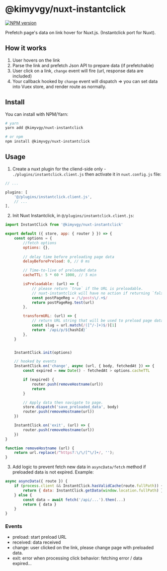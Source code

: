 # @kimyvgy/nuxt-instantclick
[![NPM version](https://img.shields.io/npm/v/@kimyvgy/nuxt-instantclick.svg)](https://www.npmjs.com/package/@kimyvgy/nuxt-instantclick)

Prefetch page's data on link hover for Nuxt.js. (Instantclick port for Nuxt).

## How it works

1. User hovers on the link
2. Parse the link and prefetch Json API to prepare data (if prefetchable)
3. User click on a link, `change` event will fire (url, response data are included)
4. Your callback hooked by `change` event will dispatch => you can set data into Vuex store, and render route as normally.

## Install

You can install with NPM/Yarn:

```bash
# yarn
yarn add @kimyvgy/nuxt-instantclick

# or npm
npm install @kimyvgy/nuxt-instantclick
```

## Usage

1. Create a nuxt plugin for the cliend-side only - `./plugins/instantclick.client.js` then activate it in `nuxt.config.js` file:

```javascript
// ...

plugins: [
    '@/plugins/instantclick.client.js',
    // ...
],
```

2. Init Nuxt Instantclick, in `@/plugins/instantclick.client.js`:

```javascript
import InstantClick from '@kimyvgy/nuxt-instantclick'

export default ({ store, app: { router } }) => {
    const options = {
        //fetch options 
        options: {},
        
        // delay time before preloading page data
        delayBeforePreload: 0, // 0 ms

        // Time-to-live of preloaded data
        cacheTTL: 5 * 60 * 1000, // 5 min

        isPreloadable: (url) => {
            // please return `true` if the URL is preloadable.
            // nuxt-instantclick will have no action if returning `false`.
            const postPageReg = /\/posts\/.+$/
            return postPageReg.test(url)
        },

        transformURL: (url) => {
            // return URL string that will be used to preload page data.
            const slug = url.match(/([^/-]+)$/)[1]
            return `/api/p/${hashId}`
        },
    }


    InstantClick.init(options)

    // hooked by events
    InstantClick.on('change', async (url, { body, fetchedAt }) => {
        const expired = new Date() - fetchedAt > options.cacheTTL

        if (expired) {
            router.push(removeHostname(url))
            return
        }

        // Apply data then navigate to page.
        store.dispatch('save_preloaded_data', body)
        router.push(removeHostname(url))
    })

    InstantClick.on('exit', (url) => {
        router.push(removeHostname(url))
    })
}

function removeHostname (url) {
    return url.replace(/^https?:\/\/[^\/]+/, '');
}
```

3. Add logic to prevent fetch new data in `asyncData/fetch` method if preloaded data is not expired. Example:

```javascript
async asyncData({ route }) {
    if (process.client && InstantClick.hasValidCache(route.fullPath)) {
        return { data: InstantClick.getData(window.location.fullPath) }
    } else {
        const data = await fetch('/api/...').then(...)
        return { data }
    }
}
```

### Events

- preload:  start preload URL
- received: data received
- change:   user clicked on the link, please change page with preloaded data.
- exit:     error when processing click behavior: fetching error / data expired...
